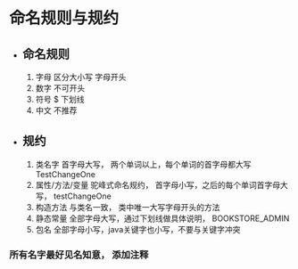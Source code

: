 # 命名规则与规约 #
+ ## 命名规则 ##
	1. 字母 区分大小写 字母开头
	2. 数字 不可开头
	3. 符号  $ 下划线
	4. 中文 不推荐	
+ ## 规约 ##
	1. 类名字   首字母大写， 两个单词以上，每个单词的首字母都大写  TestChangeOne
	2. 属性/方法/变量  驼峰式命名规约， 首字母小写，之后的每个单词首字母大写， testChangeOne
	3. 构造方法  与类名一致， 类中唯一大写字母开头的方法
	4. 静态常量  全部字母大写，通过下划线做具体说明， BOOKSTORE_ADMIN
	5. 包名  全部字母小写，java关键字也小写，不要与关键字冲突
### 所有名字最好见名知意， 添加注释 ###

